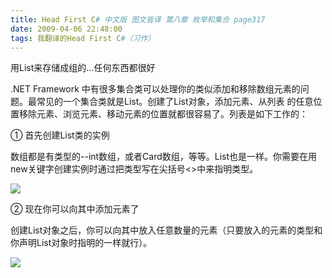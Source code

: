 ```yaml
---
title: Head First C# 中文版 图文皆译 第八章 枚举和集合 page317
date: 2009-04-06 22:48:00
tags: 我翻译的Head First C#（习作）
---
```

用List来存储成组的...任何东西都很好

.NET Framework  中有很多集合类可以处理你的类似添加和移除数组元素的问题。最常见的一个集合类就是List。创建了List对象，添加元素、从列表
的任意位置移除元素、浏览元素、移动元素的位置就都很容易了。列表是如下工作的：

①  首先创建List类的实例

数组都是有类型的--int数组，或者Card数组，等等。List也是一样。你需要在用new关键字创建实例时通过把类型写在尖括号<>中来指明类型。

![](https://p-blog.csdn.net/images/p_blog_csdn_net/cuipengfei1/EntryImages/20090406/2009-04-06_22-35-32.jpg)

②  现在你可以向其中添加元素了

创建List对象之后，你可以向其中放入任意数量的元素（只要放入的元素的类型和你声明List对象时指明的一样就行）。

![](https://p-blog.csdn.net/images/p_blog_csdn_net/cuipengfei1/EntryImages/20090406/2009-04-06_22-39-26.jpg)




